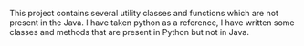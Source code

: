 This project contains several utility classes and functions which are not present in the Java. I have taken python as a reference, I have written some classes and methods that are present in Python but not in Java. 
